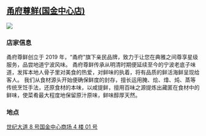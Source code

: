 ## [甬府尊鲜(国金中心店)](https://www.dianping.com/shop/G3HVGusYW92ygHcK)

![](http://localhost:3000/food_id_014.jpg)

### 店家信息

甬府尊鲜创立于 2019 年，“甬府”旗下亲民品牌，致力于让您在典雅之间尊享星级服务，品尝地道宁波风味。 甬府尊鲜传承从明清时期便延续至今的宁波老底子味道，发挥本地人骨子里对美食的热爱，对鲜味的执着，将有品质的鲜活海鲜呈现给客人。 我们从食材源头开始便确保鲜度的封存，擅长运用腌、烩、㸆、炖、蒸等传统烹饪手法，还原食材的本味，以咸提鲜，擅用百味之源提炼出藏匿在食材中的鲜味，使菜肴最大程度地保留原汁原味，鲜味醇厚天然。

### 地点

[世纪大道 8 号国金中心商场 4 楼 01 号](https://map.baidu.com/poi/%E7%94%AC%E5%BA%9C%E5%B0%8A%E9%B2%9C(%E5%9B%BD%E9%87%91%E4%B8%AD%E5%BF%83%E5%BA%97)/@13526508.293235961,3642881.6756133316,13.84z?uid=13b181974c7c66f00ab93ada&ugc_type=3&ugc_ver=1&device_ratio=2&compat=1&pcevaname=pc4.1&querytype=detailConInfo&da_src=shareurl)